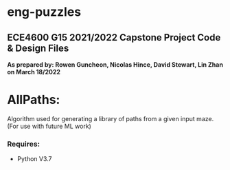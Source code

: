 # eng-puzzles
## ECE4600 G15 2021/2022 Capstone Project Code & Design Files
**As prepared by: Rowen Guncheon, Nicolas Hince, David Stewart, Lin Zhan on March 18/2022**

# AllPaths:
Algorithm used for generating a library of paths from a given input maze.  (For use with future ML work)

### Requires:
- Python V3.7
